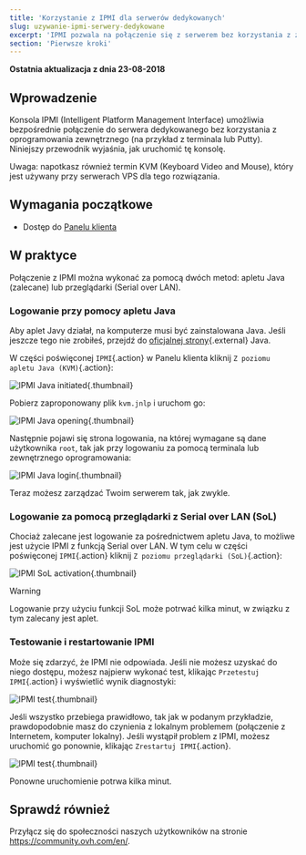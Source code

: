 ```yaml
---
title: 'Korzystanie z IPMI dla serwerów dedykowanych'
slug: uzywanie-ipmi-serwery-dedykowane
excerpt: 'IPMI pozwala na połączenie się z serwerem bez korzystania z zewnętrznego oprogramowania'
section: 'Pierwsze kroki'
---
```


**Ostatnia aktualizacja z dnia 23-08-2018**

## Wprowadzenie

Konsola IPMI (Intelligent Platform Management Interface) umożliwia bezpośrednie połączenie do serwera dedykowanego bez korzystania z oprogramowania zewnętrznego (na przykład z terminala lub Putty). Niniejszy przewodnik wyjaśnia, jak uruchomić tę konsolę.

Uwaga: napotkasz również termin KVM (Keyboard Video and Mouse), który jest używany przy serwerach VPS dla tego rozwiązania.


## Wymagania początkowe

- Dostęp do [Panelu klienta](https://www.ovh.com/auth/?action=gotomanager&from=https://www.ovh.pl/&ovhSubsidiary=pl)


## W praktyce

Połączenie z IPMI można wykonać za pomocą dwóch metod: apletu Java (zalecane) lub przeglądarki (Serial over LAN).

### Logowanie przy pomocy apletu Java

Aby aplet Javy działał, na komputerze musi być zainstalowana Java.  Jeśli jeszcze tego nie zrobiłeś, przejdź do [oficjalnej strony](https://www.java.com/pl/download/){.external} Java.

W części poświęconej `IPMI`{.action} w Panelu klienta kliknij `Z poziomu apletu Java (KVM)`{.action}:

![IPMI Java initiated](images/java_ipmi_initiate.png){.thumbnail}

Pobierz zaproponowany plik `kvm.jnlp` i uruchom go:

![IPMI Java opening](images/java_ipmi_activation.png){.thumbnail}

Następnie pojawi się strona logowania, na której wymagane są dane użytkownika `root`, tak jak przy logowaniu za pomocą terminala lub zewnętrznego oprogramowania:

![IPMI Java login](images/java_ipmi_login.png){.thumbnail}

Teraz możesz zarządzać Twoim serwerem tak, jak zwykle.

### Logowanie za pomocą przeglądarki z Serial over LAN (SoL)

Chociaż zalecane jest logowanie za pośrednictwem apletu Java, to możliwe jest użycie IPMI z funkcją Serial over LAN. W tym celu w części poświęconej `IPMI`{.action} kliknij `Z poziomu przeglądarki (SoL)`{.action}:

![IPMI SoL activation](images/sol_ipmi_activation.png){.thumbnail}

> [!warning]
>
> Logowanie przy użyciu funkcji SoL może potrwać kilka minut, w związku z tym zalecany jest aplet.
>

### Testowanie i restartowanie IPMI

Może się zdarzyć, że IPMI nie odpowiada. Jeśli nie możesz uzyskać do niego dostępu, możesz najpierw wykonać test, klikając `Przetestuj IPMI`{.action} i wyświetlić wynik diagnostyki:

![IPMI test](images/ipmi_test.png){.thumbnail}

Jeśli wszystko przebiega prawidłowo, tak jak w podanym przykładzie, prawdopodobnie masz do czynienia z lokalnym problemem (połączenie z Internetem, komputer lokalny).  Jeśli wystąpił problem z IPMI, możesz uruchomić go ponownie, klikając `Zrestartuj IPMI`{.action}.

![IPMI test](images/ipmi_reboot.png){.thumbnail}

Ponowne uruchomienie potrwa kilka minut.

## Sprawdź również

Przyłącz się do społeczności naszych użytkowników na stronie <https://community.ovh.com/en/>.